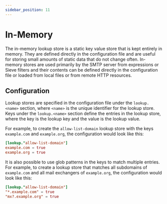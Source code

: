 ```yaml
---
sidebar_position: 11
---
```


# In-Memory

The in-memory lookup store is a static key value store that is kept entirely in memory. They are defined directly in the configuration file and are useful for storing small amounts of static data that do not change often.
In-memory stores are used primarily by the SMTP server from expressions or Sieve filters and their contents can be defined directly in the configuration file or loaded from local files or from remote HTTP resources.

## Configuration

Lookup stores are specified in the configuration file under the `lookup.<name>` section, where `<name>` is the unique identifier for the lookup store. Keys under the `lookup.<name>` section define the entries in the lookup store, where the key is the lookup key and the value is the lookup value. 

For example, to create the `allow-list-domain` lookup store with the keys `example.com` and `example.org`, the configuration would look like this:

```toml
[lookup."allow-list-domain"]
example.com = true
example.org = true
```

It is also possible to use glob patterns in the keys to match multiple entries. For example, to create a lookup store that matches all subdomains of `example.com` and all mail exchangers of `example.org`, the configuration would look like this:

```toml
[lookup."allow-list-domain"]
"*.example.com" = true
"mx?.example.org" = true
```

